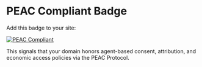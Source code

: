 # PEAC Compliant Badge

Add this badge to your site:

[![PEAC Compliant](https://peacprotocol.org/badge.svg)](https://peacprotocol.org)

This signals that your domain honors agent-based consent, attribution, and economic access policies via the PEAC Protocol.